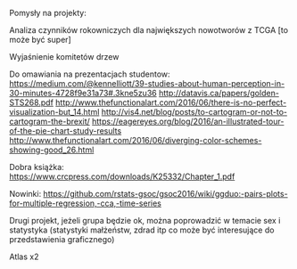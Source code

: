 Pomysły na projekty:

Analiza czynników rokowniczych dla największych nowotworów z TCGA [to może być super]

Wyjaśnienie komitetów drzew

Do omawiania na prezentacjach studentow: https://medium.com/@kennelliott/39-studies-about-human-perception-in-30-minutes-4728f9e31a73#.3kne5zu36
http://datavis.ca/papers/golden-STS268.pdf
http://www.thefunctionalart.com/2016/06/there-is-no-perfect-visualization-but_14.html
http://vis4.net/blog/posts/to-cartogram-or-not-to-cartogram-the-brexit/
https://eagereyes.org/blog/2016/an-illustrated-tour-of-the-pie-chart-study-results
http://www.thefunctionalart.com/2016/06/diverging-color-schemes-showing-good_26.html

Dobra książka: https://www.crcpress.com/downloads/K25332/Chapter_1.pdf

Nowinki:
https://github.com/rstats-gsoc/gsoc2016/wiki/ggduo:-pairs-plots-for-multiple-regression,-cca,-time-series

Drugi projekt, jeżeli grupa będzie ok, można poprowadzić w temacie sex i statystyka (statystyki małżeństw, zdrad itp co może być interesujące do przedstawienia graficznego)


Atlas x2

